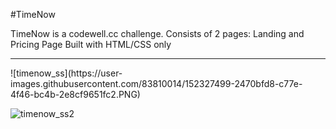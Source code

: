 #TimeNow 

TimeNow is a codewell.cc challenge. 
Consists of 2 pages: Landing and Pricing Page
Built with HTML/CSS only
<hr>
![timenow_ss](https://user-images.githubusercontent.com/83810014/152327499-2470bfd8-c77e-4f46-bc4b-2e8cf9651fc2.PNG)

![timenow_ss2](https://user-images.githubusercontent.com/83810014/152327609-7043cac1-828f-424e-a696-d82c5ab74d42.PNG)
